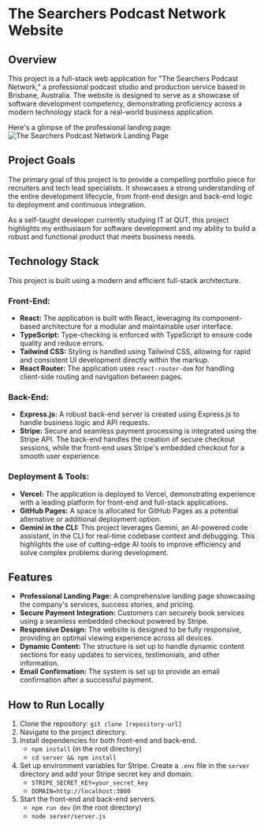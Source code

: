 # The Searchers Podcast Network Website

## Overview

This project is a full-stack web application for "The Searchers Podcast Network," a professional podcast studio and production service based in Brisbane, Australia. The website is designed to serve as a showcase of software development competency, demonstrating proficiency across a modern technology stack for a real-world business application.

Here's a glimpse of the professional landing page:
![The Searchers Podcast Network Landing Page](https://github.com/atemmalaat/podcast-agency-landing-page/src/assets/landing-page.png?raw=true)

## Project Goals

The primary goal of this project is to provide a compelling portfolio piece for recruiters and tech lead specialists. It showcases a strong understanding of the entire development lifecycle, from front-end design and back-end logic to deployment and continuous integration.

As a self-taught developer currently studying IT at QUT, this project highlights my enthusiasm for software development and my ability to build a robust and functional product that meets business needs.

## Technology Stack

This project is built using a modern and efficient full-stack architecture.

### Front-End:

  * **React:** The application is built with React, leveraging its component-based architecture for a modular and maintainable user interface.
  * **TypeScript:** Type-checking is enforced with TypeScript to ensure code quality and reduce errors.
  * **Tailwind CSS:** Styling is handled using Tailwind CSS, allowing for rapid and consistent UI development directly within the markup.
  * **React Router:** The application uses `react-router-dom` for handling client-side routing and navigation between pages.

### Back-End:

  * **Express.js:** A robust back-end server is created using Express.js to handle business logic and API requests.
  * **Stripe:** Secure and seamless payment processing is integrated using the Stripe API. The back-end handles the creation of secure checkout sessions, while the front-end uses Stripe's embedded checkout for a smooth user experience.

### Deployment & Tools:

  * **Vercel:** The application is deployed to Vercel, demonstrating experience with a leading platform for front-end and full-stack applications.
  * **GitHub Pages:** A space is allocated for GitHub Pages as a potential alternative or additional deployment option.
  * **Gemini in the CLI:** This project leverages Gemini, an AI-powered code assistant, in the CLI for real-time codebase context and debugging. This highlights the use of cutting-edge AI tools to improve efficiency and solve complex problems during development.

## Features

  * **Professional Landing Page:** A comprehensive landing page showcasing the company's services, success stories, and pricing.
  * **Secure Payment Integration:** Customers can securely book services using a seamless embedded checkout powered by Stripe.
  * **Responsive Design:** The website is designed to be fully responsive, providing an optimal viewing experience across all devices.
  * **Dynamic Content:** The structure is set up to handle dynamic content sections for easy updates to services, testimonials, and other information.
  * **Email Confirmation:** The system is set up to provide an email confirmation after a successful payment.

## How to Run Locally

1.  Clone the repository: `git clone [repository-url]`
2.  Navigate to the project directory.
3.  Install dependencies for both front-end and back-end.
      * `npm install` (in the root directory)
      * `cd server && npm install`
4.  Set up environment variables for Stripe. Create a `.env` file in the `server` directory and add your Stripe secret key and domain.
      * `STRIPE_SECRET_KEY=your_secret_key`
      * `DOMAIN=http://localhost:3000`
5.  Start the front-end and back-end servers.
      * `npm run dev` (in the root directory)
      * `node server/server.js`
